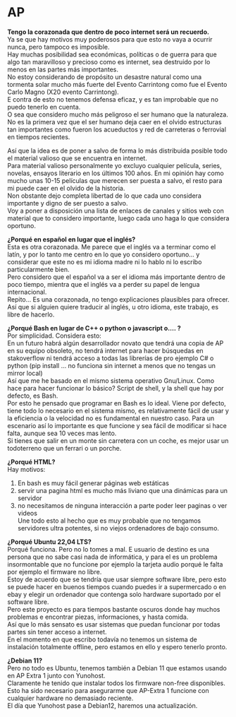 # AP
**Tengo la corazonada que dentro de poco internet será un recuerdo.**  
Ya se que hay motivos muy poderosos para que esto no vaya a ocurrir nunca, pero tampoco es imposible.  
Hay muchas posibilidad sea económicas, políticas o de guerra para que algo tan maravilloso y precioso como es internet, sea destruido por lo menos en las partes más importantes.  
No estoy considerando de propósito un desastre natural como una tormenta solar mucho más fuerte del Evento Carrintong como fue el Evento Carlo Magno (X20 evento Carrintong).  
E contra de esto no tenemos defensa eficaz, y es tan improbable que no puedo tenerlo en cuenta.  
O sea que considero mucho más peligroso el ser humano que la naturaleza. No es la primera vez que el ser humano deja caer en el olvido estructuras tan importantes como fueron los acueductos y red de carreteras o ferrovial en tiempos recientes.  
  
Así que la idea es de poner a salvo de forma lo más distribuida posible todo el material valioso que se encuentra en internet.  
Para material valioso personalmente yo excluyo cualquier película, series, novelas, ensayos literario en los últimos 100 años. En mi opinión hay como mucho unas 10-15 películas que merecen ser puesta a salvo, el resto para mi puede caer en el olvido de la historia.  
Non obstante dejo completa libertad de lo que cada uno considera importante y digno de ser puesto a salvo.  
Voy a poner a disposición una lista de enlaces de canales y sitios web con material que to considero importante, luego cada uno haga lo que considera oportuno.  
  
**¿Porqué en español en lugar que el inglés?**  
Esta es otra corazonada. Me parece que el inglés va a terminar como el latín, y por lo tanto me centro en lo que yo considero oportuno… y considerar que este no es mi idioma madre ni lo hablo ni lo escribo particularmente bien.  
Pero considero que el español va a ser el idioma más importante dentro de poco tiempo, mientra que el inglés va a perder su papel de lengua internacional.  
Repito... Es una corazonada, no tengo explicaciones plausibles para ofrecer.  
Así que si alguien quiere traducir al inglés, u otro idioma, este trabajo, es libre de hacerlo.  
  
**¿Porqué Bash en lugar de C++ o python o javascript o…. ?**  
Por simplicidad. 
Considera esto:  
En un futuro habrá algún desarrollador novato que tendrá una copia de AP en su equipo obsoleto, no tendrá internet para hacer búsquedas en stakoverflow ni tendrá acceso a todas las librerías de pro ejemplo C# o python (pip install ... no funciona sin internet a menos que no tengas un mirror local)  
Así que me he basado en el mismo sistema operativo Gnu/Linux. Como hace para hacer funcionar lo básico? Script de shell, y la shell que hay por defecto, es Bash.  
Por esto he pensado que programar en Bash es lo ideal. Viene por defecto, tiene todo lo necesario en el sistema mismo, es relativamente fácil de usar y la eficiencia o la velocidad no es fundamental en nuestro caso. Para un escenario así lo importante es que funcione y sea fácil de modificar si hace falta, aunque sea 10 veces mas lento.  
Si tienes que salir en un monte sin carretera con un coche, es mejor usar un todoterreno que un ferrari o un porche.  
  
**¿Porqué HTML?**  
Hay motivos:  
1) En bash es muy fácil generar páginas web estáticas  
2) servir una pagina html es mucho más liviano que una dinámicas para un servidor  
3) no necesitamos de ninguna interacción a parte poder leer paginas o ver videos  
Une todo esto al hecho que es muy probable que no tengamos servidores ultra potentes, si no viejos ordenadores de bajo consumo.

**¿Porqué Ubuntu 22,04 LTS?**  
Porqué funciona. Pero no lo tomes a mal. E usuario de destino es una persona que no sabe casi nada de informática, y para el es un problema insormontable que no funcione por ejemplo la tarjeta audio porqué le falta por ejemplo el firmware no libre.  
Estoy de acuerdo que se tendría que usar siempre software libre, pero esto se puede hacer en buenos tiempos cuando puedes ir a supermercado o en ebay y elegir un ordenador que contenga solo hardware suportado por el software libre.  
Pero este proyecto es para tiempos bastante oscuros donde hay muchos problemas e encontrar piezas, informaciones, y hasta comida.  
Así que lo más sensato es usar sistemas que puedan funcionar por todas partes sin tener acceso a internet.  
En el momento en que escribo todavía no tenemos un sistema de instalación totalmente offline, pero estamos en ello y espero tenerlo pronto.  
  
**¿Debian 11?**  
Pero no todo es Ubuntu, tenemos también a Debian 11 que estamos usando en AP Extra 1 junto con Yunohost.  
Claramente he tenido que instalar todos los firmware non-free disponibles. Esto ha sido necesario para asegurarme que AP-Extra 1 funcione con cualquier hardware no demasiado reciente.  
El día que Yunohost pase a Debian12, haremos una actualización.

